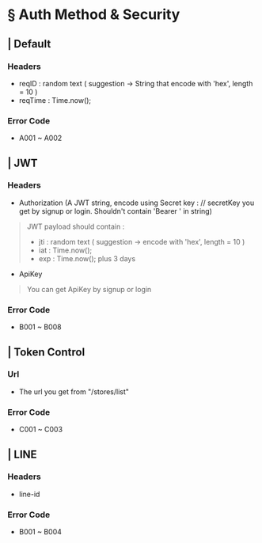 # § Auth Method & Security

## | Default
### Headers
- reqID : random text ( suggestion -> String that encode with 'hex', length = 10 )
- reqTime : Time.now();
### Error Code
- A001 ~ A002

## | JWT
### Headers
- Authorization (A JWT string, encode using Secret key : // secretKey you get by signup or login. Shouldn't contain 'Bearer ' in string)
> JWT payload should contain :
> - jti : random text ( suggestion -> encode with 'hex', length = 10 )
> - iat : Time.now();
> - exp : Time.now(); plus 3 days
- ApiKey
> You can get ApiKey by signup or login
### Error Code
- B001 ~ B008

## | Token Control
### Url
- The url you get from "/stores/list"
### Error Code
- C001 ~ C003

## | LINE
### Headers
- line-id
### Error Code
- B001 ~ B004